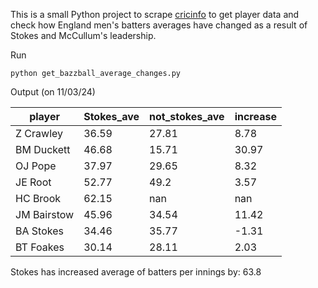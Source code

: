 This is a small Python project to scrape [cricinfo](https://www.espncricinfo.com/) to get player data and check how England men's batters averages have changed as a result of Stokes and McCullum's leadership. 

Run
```
python get_bazzball_average_changes.py
```

Output (on 11/03/24)

 player      | Stokes_ave | not_stokes_ave | increase 
 ----------- | ---------- | -------------- | -------- 
 Z Crawley   | 36.59      | 27.81          | 8.78     
 BM Duckett  | 46.68      | 15.71          | 30.97    
 OJ Pope     | 37.97      | 29.65          | 8.32     
 JE Root     | 52.77      | 49.2           | 3.57     
 HC Brook    | 62.15      | nan            | nan      
 JM Bairstow | 45.96      | 34.54          | 11.42    
 BA Stokes   | 34.46      | 35.77          | -1.31    
 BT Foakes   | 30.14      | 28.11          | 2.03     

Stokes has increased average of batters per innings by:  63.8
